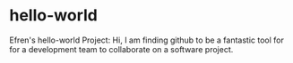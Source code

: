 # hello-world
Efren's hello-world Project: 
Hi, I am finding github to be a fantastic tool for for a development team to collaborate on a software project.
